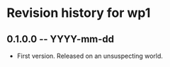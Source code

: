 # Revision history for wp1

## 0.1.0.0  -- YYYY-mm-dd

* First version. Released on an unsuspecting world.
